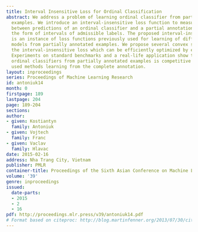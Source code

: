 ```yaml
---
title: Interval Insensitive Loss for Ordinal Classification
abstract: We address a problem of learning ordinal classifier from partially annotated
  examples. We introduce an interval-insensitive loss function to measure discrepancy
  between predictions of an ordinal classifier and a partial annotation provided in
  the form of intervals of admissible labels. The proposed interval-insensitive loss
  is an instance of loss functions previously used for learning of different classification
  models from partially annotated examples. We propose several convex surrogates of
  the interval-insensitive loss which can be efficiently optimized by existing solvers.
  Experiments on standard benchmarks and a real-life application show that learning
  ordinal classifiers from partially annotated examples is competitive to the so-far
  used methods learning from the complete annotation.
layout: inproceedings
series: Proceedings of Machine Learning Research
id: antoniuk14
month: 0
firstpage: 189
lastpage: 204
page: 189-204
sections: 
author:
- given: Kostiantyn
  family: Antoniuk
- given: Vojtech
  family: Franc
- given: Vaclav
  family: Hlavac
date: 2015-02-16
address: Nha Trang City, Vietnam
publisher: PMLR
container-title: Proceedings of the Sixth Asian Conference on Machine Learning
volume: '39'
genre: inproceedings
issued:
  date-parts:
  - 2015
  - 2
  - 16
pdf: http://proceedings.mlr.press/v39/antoniuk14.pdf
# Format based on citeproc: http://blog.martinfenner.org/2013/07/30/citeproc-yaml-for-bibliographies/
---
```

